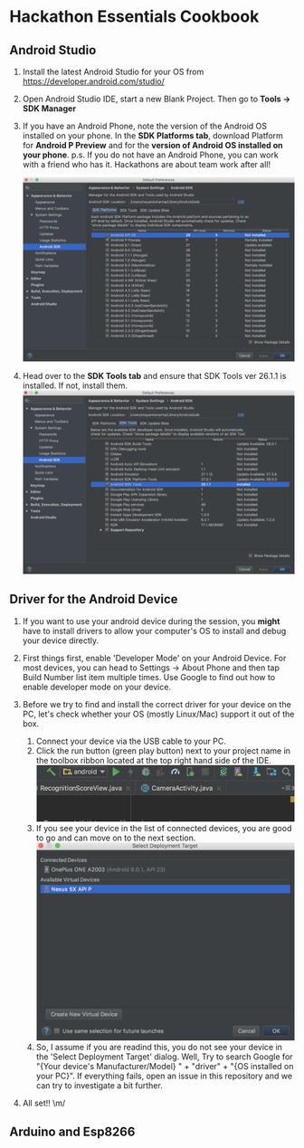 # Hackathon Essentials Cookbook

## Android Studio
1. Install the latest Android Studio for your OS from https://developer.android.com/studio/ 

1. Open Android Studio IDE, start a new Blank Project. Then go to **Tools -> SDK Manager**

1. If you have an Android Phone, note the version of the Android OS installed on your phone. In the **SDK Platforms tab**, download Platform for **Android P Preview** and for the **version of Android OS installed on your phone**.
    p.s. If you do not have an Android Phone, you can work with a friend who has it. Hackathons are about team work after all!

    ![SDK_PLATFORMS](./images/sdk_platforms.png)

1. Head over to the **SDK Tools tab** and ensure that SDK Tools ver 26.1.1 is installed. If not, install them.
    ![SDK_TOOLS_TAB](./images/sdk_tools.png)

## Driver for the Android Device

1. If you want to use your android device during the session, you **might** have to install drivers to allow your computer's OS to install and debug your device directly.

1. First things first, enable 'Developer Mode' on your Android Device. For most devices, you can head to Settings -> About Phone and then tap Build Number list item multiple times. Use Google to find out how to enable developer mode on your device.

1. Before we try to find and install the correct driver for your device on the PC, let's check whether your OS (mostly Linux/Mac) support it out of the box.
    1. Connect your device via the USB cable to your PC.
    1. Click the run button (green play button) next to your project name in the toolbox ribbon located at the top right hand side of the IDE.
    ![RUN_BUTTON](./images/android_run.png)
    1. If you see your device in the list of connected devices, you are good to go and can move on to the next section.
    ![deployment_target](./images/deployment_target.png)
    1. So, I assume if you are readind this, you do not see your device in the 'Select Deployment Target' dialog. Well, Try to search Google for "{Your device's Manufacturer/Model} " + "driver" +  "{OS installed on your PC}". If everything fails, open an issue in this repository and we can try to investigate a bit further.

1. All set!! \m/

## Arduino and Esp8266
